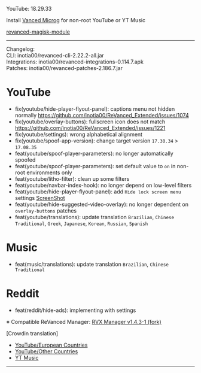 YouTube: 18.29.33  

Install [Vanced Microg](https://github.com/TeamVanced/VancedMicroG/releases) for non-root YouTube or YT Music  

[revanced-magisk-module](https://github.com/j-hc/revanced-magisk-module)  

---
Changelog:  
CLI: inotia00/revanced-cli-2.22.2-all.jar  
Integrations: inotia00/revanced-integrations-0.114.7.apk  
Patches: inotia00/revanced-patches-2.186.7.jar  

YouTube
==
- fix(youtube/hide-player-flyout-panel): captions menu not hidden normally https://github.com/inotia00/ReVanced_Extended/issues/1074
- fix(youtube/overlay-buttons): fullscreen icon does not match https://github.com/inotia00/ReVanced_Extended/issues/1221
- fix(youtube/settings): wrong alphabetical alignment
- fix(youtube/spoof-app-version): change target version `17.30.34` > `17.08.35`
- feat(youtube/spoof-player-parameters): no longer automatically spoofed
- feat(youtube/spoof-player-parameters): set default value to `on` in non-root environments only
- feat(youtube/litho-filter): clean up some filters
- feat(youtube/navbar-index-hook): no longer depend on low-level filters
- feat(youtube/hide-player-flyout-panel): add `Hide lock screen menu` settings [ScreenShot](https://imgur.com/a/2CQXqhz)
- feat(youtube/hide-suggested-video-overlay): no longer dependent on `overlay-buttons` patches
- feat(youtube/translations): update translation
`Brazilian`, `Chinese Traditional`, `Greek`, `Japanese`, `Korean`, `Russian`, `Spanish`


Music
==
- feat(music/translations): update translation
`Brazilian`, `Chinese Traditional`


Reddit
==
- feat(reddit/hide-ads): implementing with settings


※ Compatible ReVanced Manager: [RVX Manager v1.4.3-1 (fork)](https://github.com/inotia00/revanced-manager/releases/tag/v1.4.3-1)

[Crowdin translation]
- [YouTube/European Countries](https://crowdin.com/project/revancedextendedeu)
- [YouTube/Other Countries](https://crowdin.com/project/revancedextended)
- [YT Music](https://crowdin.com/project/revanced-music-extended)

---  
